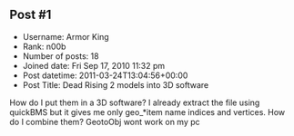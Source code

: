 ## Post #1
- Username: Armor King
- Rank: n00b
- Number of posts: 18
- Joined date: Fri Sep 17, 2010 11:32 pm
- Post datetime: 2011-03-24T13:04:56+00:00
- Post Title: Dead Rising 2 models into 3D software

How do I put them in a 3D software? I already extract the file using quickBMS but it gives me only geo_*item name indices and vertices. How do I combine them? GeotoObj wont work on my pc
